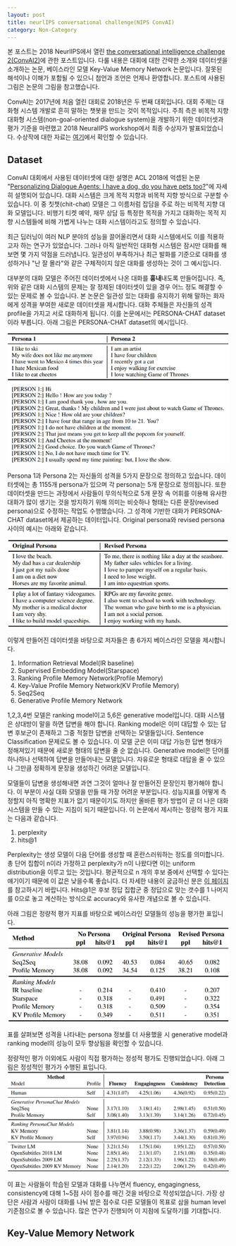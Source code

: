 ```yaml
---
layout: post
title: neurlIPS conversational challenge(NIPS ConvAI)
category: Non-Category
---
```


본 포스트는 2018 NeurlIPS에서 열린 [the conversational intelligence challenge 2(ConvAI2)](http://convai.io/)에 관한 포스트입니다.
다룰 내용은 대회에 대한 간략한 소개와 데이터셋을 소개하는 논문, 베이스라인 모델 Key-Value Memory Network 논문입니다.
잘못된 해석이나 이해가 포함될 수 있으니 첨언과 조언은 언제나 환영합니다.
포스트에 사용된 그림은 논문의 그림을 참고했습니다.

ConvAI는 2017년에 처음 열린 대회로 2018년은 두 번째 대회입니다.
대회 주제는 대화형 시스템 개발로 흔히 말하는 챗봇을 만드는 것이 목적입니다.
주최 측은 비목적 지향 대화형 시스템(non-goal-oriented dialogue system)을 개발하기 위한 데이터셋과 평가 기준을 마련했고 2018 NeuralIPS workshop에서 최종 수상자가 발표되었습니다.
수상작에 대한 자료는 [여기](https://github.com/atselousov/transformer_chatbot/blob/agent/docs/slides.pdf)에서 확인할 수 있습니다.

## Dataset 

ConvAI 대회에서 사용된 데이터셋에 대한 설명은 ACL 2018에 억셉된 논문 "[Personalizing Dialogue Agents: I have a dog, do you have pets too?](https://arxiv.org/abs/1801.07243)"에 자세히 설명되어 있습니다.
대화 시스템은 크게 목적 지향과 비목적 지향 방식으로 구분할 수 있습니다.
이 중 칫챗(chit-chat) 모델은 그 이름처럼 잡담을 주로 하는 비목적 지향 대화 모델입니다.
비행기 티켓 예약, 재무 상담 등 특정한 목적을 가지고 대화하는 목적 지향 시스템들에 비해 가볍게 나누는 대화 시스템이라고도 정의할 수 있습니다.

최근 딥러닝이 여러 NLP 분야의 성능을 끌어올리면서 대화 시스템에서도 이를 적용하고자 하는 연구가 있었습니다.
그러나 아직 일반적인 대화형 시스템은 잠시만 대화를 해보면 몇 가지 약점을 드러냅니다.
일관성이 부족하거나 최근 발화를 기준으로 대화를 생성하거나 "난 잘 몰라"와 같은 구체적이지 않은 대화를 생성하는 것이 그 예시입니다.

대부분의 대화 모델은 주어진 데이터셋에서 나온 대화를 **흉내**내도록 만들어집니다.
즉, 위와 같은 대화 시스템의 문제는 잘 정제된 데이터셋이 있을 경우 어느 정도 해결할 수 있는 문제로 볼 수 있습니다.
본 논문은 일관성 있는 대화를 유지하기 위해 말하는 화자에게 성격을 부여한 새로운 데이터셋을 제시합니다.
대화 주체들은 자신들의 성격 profile을 가지고 서로 대화하게 됩니다.
이를 논문에서는 PERSONA-CHAT dataset이라 부릅니다.
아래 그림은 PERSONA-CHAT dataset의 예시입니다.

![](/public/img/personalizing_dialogue_agents_figure1.JPG "Figure1 of personalizing_dialogue_agents_figure")

Persona 1과 Persona 2는 자신들의 성격을 5가지 문장으로 정의하고 있습니다.
데이터셋에는 총 1155개 persona가 있으며 각 persona는 5개 문장으로 정의됩니다. 
또한 데이터셋을 만드는 과정에서 사람들이 무의식적으로 5개 문장 속 어휘를 이용해 유사한 대화가 많이 생기는 것을 방지하기 위해 의미는 비슷하나 형태는 다른 문장(revised persona)으로 수정하는 작업도 수행했습니다.
그 성격에 기반한 대화가 PERSONA-CHAT dataset에서 제공하는 데이터입니다. 
Original persona와 revised persona 사이의 예시는 아래와 같습니다.

![](/public/img/personalizing_dialogue_agents_figure2.JPG "Figure2 of personalizing_dialogue_agents_figure")

이렇게 만들어진 데이터셋을 바탕으로 저자들은 총 6가지 베이스라인 모델을 제시합니다.

1. Information Retrieval Model(IR baseline) 
2. Supervised Embedding Model(Starspace)
3. Ranking Profile Memory Network(Profile Memory)
4. Key-Value Profile Memory Network(KV Profile Memory)
5. Seq2Seq
6. Generative Profile Memory Network

1,2,3,4번 모델은 ranking model이고 5,6은 generative model입니다.
대화 시스템은 상대방이 말을 하면 답변을 해야 합니다.
Ranking model은 이미 대답할 수 있는 답변 후보군이 존재하고 그중 적절한 답변을 선택하는 모델들입니다.
Sentence Classification 문제로도 볼 수 있습니다.
이 모델 군은 이미 대답 가능한 답변 형태가 정해져있기 때문에 새로운 형태의 답변을 줄 순 없습니다.
Generative model은 단어를 하나하나 선택하여 답변을 만들어내는 모델입니다.
자유로운 형태로 대답을 줄 수 있으나 그만큼 정확하게 문장을 생성하긴 어려운 모델입니다.

모델들이 답변을 생성해내면 과연 그것이 얼마나 잘 만들어진 문장인지 평가해야 합니다.
이 부분이 사실 대화 모델을 만들 때 가장 어려운 부분입니다.
성능지표를 어떻게 측정할지 아직 명확한 지표가 없기 때문이기도 하지만 올바른 평가 방법이 곧 더 나은 대화 시스템을 만들 수 있는 지침이 되기 때문입니다.
이 논문에서 제시하는 정량적 평가 지표는 다음과 같습니다.

1. perplexity
2. hits@1

Perplexity는 생성 모델이 다음 단어를 생성할 때 혼란스러워하는 정도를 의미합니다.
총 단어 집합이 n이라 가정하고 perplexity가 n이 나왔다면 이는 uniform distribution을 이루고 있는 것입니다.
평균적으로 n 개의 후보 중에서 선택할 수 있다는 얘기이기 때문에 이 값은 낮을수록 좋습니다.
더 자세한 내용이 궁금하신 분은 [이 페이지](https://kh-kim.gitbook.io/natural-language-processing-with-pytorch/00-cover-8/03-perpexity)를 참고하시기 바랍니다.
Hits@1은 후보 정답 집합군 중 정답으로 맞는 갯수를 1 나머지를 0으로 놓고 계산하는 방식으로 accuracy와 유사한 개념으로 볼 수 있습니다.

아래 그림은 정량적 평가 지표를 바탕으로 베이스라인 모델들의 성능을 평가한 표입니다.
![](/public/img/personalizing_dialogue_agents_figure3.JPG "Figure3 of personalizing_dialogue_agents_figure")

표를 살펴보면 성격을 나타내는 persona 정보를 더 사용했을 시 generative model과 ranking model의 성능이 모두 향상됨을 확인할 수 있습니다.

정량적인 평가 이외에도 사람이 직접 평가하는 정성적 평가도 진행되었습니다.
아래 그림은 정성적인 평가가 수행된 표입니다.
![](/public/img/personalizing_dialogue_agents_figure4.JPG "Figure4 of personalizing_dialogue_agents_figure")

이 표는 사람들이 학습된 모델과 대화를 나누면서 fluency, engagingness, consistency에 대해 1~5점 사이 점수를 매긴 것을 바탕으로 작성되었습니다.
가장 상단은 사람과 사람이 대화를 나눠 받은 점수로 다른 모델들이 목표로 삼을 human level 기준점으로 볼 수 있습니다.
많은 연구가 진행되어 이 지점에 도달하기를 기대합니다.

## Key-Value Memory Network

